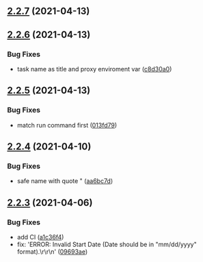 ## [2.2.7](https://github.com/snomiao/schcal/compare/v2.2.6...v2.2.7) (2021-04-13)



## [2.2.6](https://github.com/snomiao/schcal/compare/v2.2.5...v2.2.6) (2021-04-13)


### Bug Fixes

* task name as title and proxy enviroment var ([c8d30a0](https://github.com/snomiao/schcal/commit/c8d30a079e1c21453340780ea405c6de9048021b))



## [2.2.5](https://github.com/snomiao/schcal/compare/v2.2.4...v2.2.5) (2021-04-13)


### Bug Fixes

* match run command first ([013fd79](https://github.com/snomiao/schcal/commit/013fd79a5c21fd37d8503eedeab082be649cbb1a))



## [2.2.4](https://github.com/snomiao/schcal/compare/v2.2.3...v2.2.4) (2021-04-10)


### Bug Fixes

* safe name with quote " ([aa6bc7d](https://github.com/snomiao/schcal/commit/aa6bc7d56ff1e69436d93a6483fb3bd00b2570d8))



## [2.2.3](https://github.com/snomiao/schcal/compare/v1.1.1...v2.2.3) (2021-04-06)


### Bug Fixes

* add CI ([a1c36f4](https://github.com/snomiao/schcal/commit/a1c36f4d912709023fb71123e90469150b6992ab))
* fix: 'ERROR: Invalid Start Date (Date should be in "mm/dd/yyyy" format).\r\r\n' ([09693ae](https://github.com/snomiao/schcal/commit/09693aed77fcdd14c3da5ec3cb90acdf6a560966))



